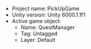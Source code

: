 <!-- UNITY CODE ASSIST INSTRUCTIONS START -->
- Project name: PickUpGame
- Unity version: Unity 6000.1.1f1
- Active game object:
  - Name: QuestManager
  - Tag: Untagged
  - Layer: Default
<!-- UNITY CODE ASSIST INSTRUCTIONS END -->